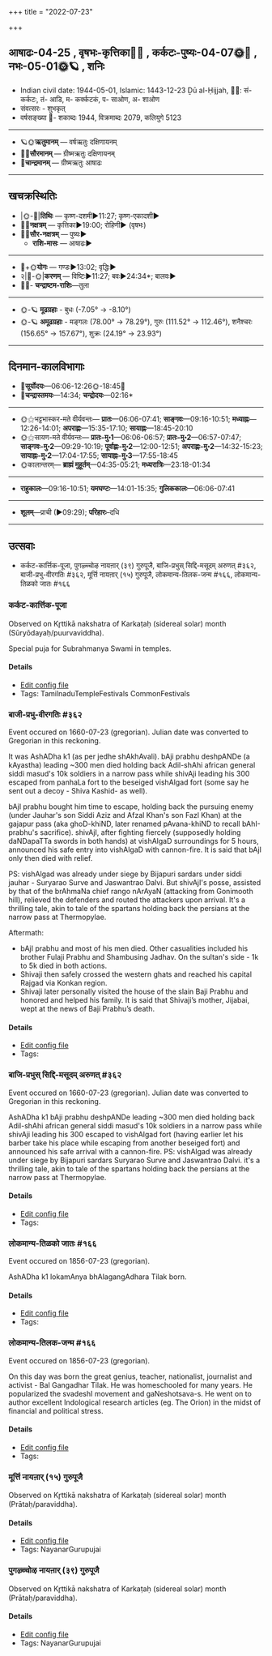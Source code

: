 +++
title = "2022-07-23"

+++
## आषाढः-04-25  ,  वृषभः-कृत्तिका🌛🌌  ,  कर्कटः-पुष्यः-04-07🌞🌌  ,  नभः-05-01🌞🪐  ,  शनिः
- Indian civil date: 1944-05-01, Islamic: 1443-12-23 Ḏū al-Ḥijjah, 🌌🌞: सं- कर्कटः, तं- आडि, म- कर्क्कटकं, प- साओण, अ- शाओण
- संवत्सरः - शुभकृत्
- वर्षसङ्ख्या 🌛- शकाब्दः 1944, विक्रमाब्दः 2079, कलियुगे 5123
___________________
- 🪐🌞**ऋतुमानम्** — वर्षऋतुः दक्षिणायनम्
- 🌌🌞**सौरमानम्** — ग्रीष्मऋतुः दक्षिणायनम्
- 🌛**चान्द्रमानम्** — ग्रीष्मऋतुः आषाढः
___________________


## खचक्रस्थितिः
- |🌞-🌛|**तिथिः** — कृष्ण-दशमी►11:27; कृष्ण-एकादशी►  
- 🌌🌛**नक्षत्रम्** — कृत्तिका►19:00; रोहिणी► (वृषभः)  
- 🌌🌞**सौर-नक्षत्रम्** — पुष्यः►  
  - **राशि-मासः** — आषाढः► 
___________________
- 🌛+🌞**योगः** — गण्डः►13:02; वृद्धिः►  
- २|🌛-🌞|**करणम्** — विष्टिः►11:27; बवः►24:34*; बालवः►  
- 🌌🌛- **चन्द्राष्टम-राशिः**—तुला  
___________________
- 🌞-🪐 **मूढग्रहाः** - बुधः (-7.05° → -8.10°)
- 🌞-🪐 **अमूढग्रहाः** - मङ्गलः (78.00° → 78.29°), गुरुः (111.52° → 112.46°), शनैश्चरः (156.65° → 157.67°), शुक्रः (24.19° → 23.93°)
___________________


## दिनमान-कालविभागाः
- 🌅**सूर्योदयः**—06:06-12:26🌞️-18:45🌇  
- 🌛**चन्द्रास्तमयः**—14:34; **चन्द्रोदयः**—02:16*  
___________________
- 🌞⚝भट्टभास्कर-मते वीर्यवन्तः— **प्रातः**—06:06-07:41; **साङ्गवः**—09:16-10:51; **मध्याह्नः**—12:26-14:01; **अपराह्णः**—15:35-17:10; **सायाह्नः**—18:45-20:10  
- 🌞⚝सायण-मते वीर्यवन्तः— **प्रातः-मु॰1**—06:06-06:57; **प्रातः-मु॰2**—06:57-07:47; **साङ्गवः-मु॰2**—09:29-10:19; **पूर्वाह्णः-मु॰2**—12:00-12:51; **अपराह्णः-मु॰2**—14:32-15:23; **सायाह्नः-मु॰2**—17:04-17:55; **सायाह्नः-मु॰3**—17:55-18:45  
- 🌞कालान्तरम्— **ब्राह्मं मुहूर्तम्**—04:35-05:21; **मध्यरात्रिः**—23:18-01:34  
___________________
- **राहुकालः**—09:16-10:51; **यमघण्टः**—14:01-15:35; **गुलिककालः**—06:06-07:41  
___________________
- **शूलम्**—प्राची (►09:29); **परिहारः**–दधि  
___________________

## उत्सवाः
- कर्कट-कार्त्तिक-पूजा, पुगऴ्च्चोऴ नायऩार् (३९) गुरुपूजै, बाजि-प्रभुस् सिद्दि-मसूदम् अरुणत् #३६२, बाजी-प्रभु-वीरगतिः #३६२, मूर्त्ति नायऩार् (१५) गुरुपूजै, लोकमान्य-तिलक-जन्म #१६६, लोकमान्य-तिळको जातः #१६६
### कर्कट-कार्त्तिक-पूजा

Observed on Kr̥ttikā nakshatra of Karkaṭaḥ (sidereal solar) month (Sūryōdayaḥ/puurvaviddha). 

Special puja for Subrahmanya Swami in temples.

#### Details
- [Edit config file](https://github.com/jyotisham/adyatithi/blob/master/devatA/kaumAra/sidereal_solar_month/nakshatra/04/03/ADik~kiruttikai.toml)
- Tags: TamilnaduTempleFestivals CommonFestivals


### बाजी-प्रभु-वीरगतिः #३६२

Event occured on 1660-07-23 (gregorian). Julian date was converted to Gregorian in this reckoning. 

It was AshADha k1 (as per jedhe shAkhAvali). bAji prabhu deshpANDe (a kAyastha) leading ~300 men died holding back Adil-shAhi african general siddi masud's 10k soldiers in a narrow pass while shivAji leading his 300 escaped from panhaLa fort to the beseiged vishAlgad fort (some say he sent out a decoy - Shiva Kashid- as well).

bAjI prabhu bought him time to escape, holding back the pursuing enemy (under Jauhar's son Siddi Aziz and Afzal Khan's son Fazl Khan) at the gajapur pass (aka ghoD-khiND, later renamed pAvana-khiND to recall bAhI-prabhu's sacrifice). shivAjI, after fighting fiercely (supposedly holding daNDapaTTa swords in both hands) at vishAlgaD surroundings for 5 hours, announced his safe entry into vishAlgaD with cannon-fire. It is said that bAjI only then died with relief.  

PS: vishAlgad was already under siege by Bijapuri sardars under siddi jauhar - Suryarao Surve and Jaswantrao Dalvi. But shivAjI's posse, assisted by that of the brAhmaNa chief rango nArAyaN (attacking from Gonimooth hill), relieved the defenders and routed the attackers upon arrival. It's a thrilling tale, akin to tale of the spartans holding back the persians at the narrow pass at Thermopylae.

Aftermath:  
- bAjI prabhu and most of his men died. Other casualities included his brother Fulaji Prabhu and Shambusing Jadhav. On the sultan's side - 1k to 5k died in both actions.
- Shivaji then safely crossed the western ghats and reached his capital Rajgad via Konkan region.
- Shivaji later personally visited the house of the slain Baji Prabhu and honored and helped his family. It is said that Shivaji’s mother, Jijabai, wept at the news of Baji Prabhu’s death.

#### Details
- [Edit config file](https://github.com/jyotisham/adyatithi/blob/master/mahApuruSha/xatra-later/julian/day/07/13/bAjI-prabhu-vIra-gatiH.toml)
- Tags: 


### बाजि-प्रभुस् सिद्दि-मसूदम् अरुणत् #३६२

Event occured on 1660-07-23 (gregorian). Julian date was converted to Gregorian in this reckoning. 

AshADha k1  bAji prabhu deshpANDe leading ~300 men died holding back Adil-shAhi african general siddi masud's 10k soldiers in a narrow pass while shivAji leading his 300 escaped to vishAlgad fort (having earlier let his barber take his place while escaping from another beseiged fort) and announced his safe arrival with a cannon-fire. PS: vishAlgad was already under siege by Bijapuri sardars Suryarao Surve and Jaswantrao Dalvi. it's a thrilling tale, akin to tale of the spartans holding back the persians at the narrow pass at Thermopylae.

#### Details
- [Edit config file](https://github.com/jyotisham/adyatithi/blob/master/mahApuruSha/xatra-later/julian/day/07/13/bAji-prabhus_siddi-masUdam_aruNat.toml)
- Tags: 


### लोकमान्य-तिळको जातः #१६६

Event occured on 1856-07-23 (gregorian). 

AshADha k1  lokamAnya bhAlagangAdhara Tilak born.

#### Details
- [Edit config file](https://github.com/jyotisham/adyatithi/blob/master/mahApuruSha/xatra-later/gregorian/day/07/23/lokamAnya-tiLako_jAtaH.toml)
- Tags: 


### लोकमान्य-तिलक-जन्म #१६६

Event occured on 1856-07-23 (gregorian). 

On this day was born the great genius, teacher, nationalist, journalist and activist - Bal Gangadhar Tilak. He was homeschooled for many years. He popularized the svadeshI movement and gaNeshotsava-s. He went on to author excellent Indological research articles (eg. The Orion) in the midst of financial and political stress.

#### Details
- [Edit config file](https://github.com/jyotisham/adyatithi/blob/master/mahApuruSha/xatra-later/gregorian/day/07/23/lokamAnya-tilaka-janma.toml)
- Tags: 


### मूर्त्ति नायऩार् (१५) गुरुपूजै

Observed on Kr̥ttikā nakshatra of Karkaṭaḥ (sidereal solar) month (Prātaḥ/paraviddha). 



#### Details
- [Edit config file](https://github.com/jyotisham/adyatithi/blob/master/mahApuruSha/nAyanAr/sidereal_solar_month/nakshatra/04/03/mUrtti_nAyan2Ar_%2815%29_gurupUjai.toml)
- Tags: NayanarGurupujai


### पुगऴ्च्चोऴ नायऩार् (३९) गुरुपूजै

Observed on Kr̥ttikā nakshatra of Karkaṭaḥ (sidereal solar) month (Prātaḥ/paraviddha). 



#### Details
- [Edit config file](https://github.com/jyotisham/adyatithi/blob/master/mahApuruSha/nAyanAr/sidereal_solar_month/nakshatra/04/03/pugazhccOzha_nAyan2Ar_%2839%29_gurupUjai.toml)
- Tags: NayanarGurupujai


